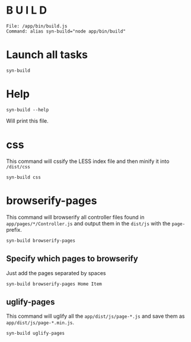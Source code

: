 B U I L D
===

    File: /app/bin/build.js
    Command: alias syn-build="node app/bin/build"

# Launch all tasks

    syn-build

#  Help

    syn-build --help

Will print this file.

# css

This command will cssify the LESS index file and then minify it into `/dist/css`

    syn-build css

# browserify-pages

This command will browserify all controller files found in `app/pages/*/Controller.js` and output them in the `dist/js` with the `page-` prefix.

    syn-build browserify-pages

## Specify which pages to browserify

Just add the pages separated by spaces

    syn-build browserify-pages Home Item 

## uglify-pages

This command will uglify all the `app/dist/js/page-*.js` and save them as `app/dist/js/page-*.min.js`.

    syn-build uglify-pages
